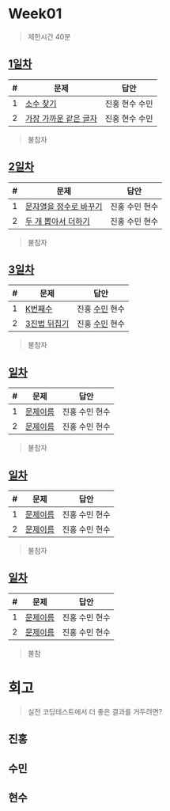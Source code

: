# Week01

> 제한시간 40분

## [1일차](Day1)

| #   | 문제                                                                                      | 답안      |
| --- | ----------------------------------------------------------------------------------------- | --------- |
| 1   | [소수 찾기](https://school.programmers.co.kr/learn/courses/30/lessons/12921)              | 진홍 현수 수민 |
| 2   | [가장 가까운 같은 글자](https://school.programmers.co.kr/learn/courses/30/lessons/142086) | 진홍 현수 수민 |

> 불참자
>
> <!-- 이름: 사유 -->

## [2일차](Day2)

| #   | 문제                 | 답안           |
| --- | -------------------- | -------------- |
| 1   | [문자열을 정수로 바꾸기](https://school.programmers.co.kr/learn/courses/30/lessons/12925) | 진홍 수민 현수 |
| 2   | [두 개 뽑아서 더하기](https://school.programmers.co.kr/learn/courses/30/lessons/68644) | 진홍 수민 현수 |

> 불참자
>
> <!-- 이름: 사유 -->

## [3일차](Day3)

| #   | 문제                 | 답안           |
| --- | -------------------- | -------------- |
| 1   | [K번째수](https://school.programmers.co.kr/learn/courses/30/lessons/42748) | 진홍 [수민](Day3/ysm1.java) 현수 |
| 2   | [3진법 뒤집기](https://school.programmers.co.kr/learn/courses/30/lessons/68935) | 진홍 [수민](Day3/ysm2.java) 현수 |

> 불참자
>
> <!-- 이름: 사유 -->

## [일차](Day)

| #   | 문제                 | 답안           |
| --- | -------------------- | -------------- |
| 1   | [문제이름](문제링크) | 진홍 수민 현수 |
| 2   | [문제이름](문제링크) | 진홍 수민 현수 |

> 불참자
>
> <!-- 이름: 사유 -->

## [일차](Day)

| #   | 문제                 | 답안           |
| --- | -------------------- | -------------- |
| 1   | [문제이름](문제링크) | 진홍 수민 현수 |
| 2   | [문제이름](문제링크) | 진홍 수민 현수 |

> 불참자
>
> <!-- 이름: 사유 -->

## [일차](Day)

| #   | 문제                 | 답안           |
| --- | -------------------- | -------------- |
| 1   | [문제이름](문제링크) | 진홍 수민 현수 |
| 2   | [문제이름](문제링크) | 진홍 수민 현수 |

> 불참
>
> <!-- 이름: 사유 -->

# 회고

> 실전 코딩테스트에서 더 좋은 결과를 거두려면?

## 진홍

## 수민

## 현수
